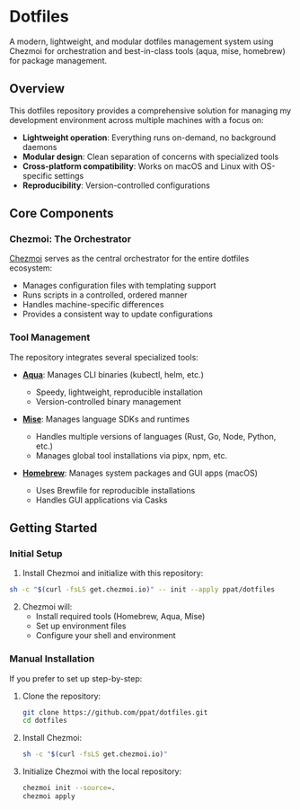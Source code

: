 # Dotfiles

A modern, lightweight, and modular dotfiles management system using Chezmoi for orchestration and best-in-class tools (aqua, mise, homebrew) for package management.

## Overview

This dotfiles repository provides a comprehensive solution for managing my development environment across multiple machines with a focus on:

- **Lightweight operation**: Everything runs on-demand, no background daemons
- **Modular design**: Clean separation of concerns with specialized tools
- **Cross-platform compatibility**: Works on macOS and Linux with OS-specific settings
- **Reproducibility**: Version-controlled configurations

## Core Components

### Chezmoi: The Orchestrator

[Chezmoi](https://www.chezmoi.io/) serves as the central orchestrator for the entire dotfiles ecosystem:

- Manages configuration files with templating support
- Runs scripts in a controlled, ordered manner
- Handles machine-specific differences
- Provides a consistent way to update configurations

### Tool Management

The repository integrates several specialized tools:

- **[Aqua](https://aquaproj.github.io/)**: Manages CLI binaries (kubectl, helm, etc.)
  - Speedy, lightweight, reproducible installation
  - Version-controlled binary management

- **[Mise](https://mise.jdx.dev/)**: Manages language SDKs and runtimes
  - Handles multiple versions of languages (Rust, Go, Node, Python, etc.)
  - Manages global tool installations via pipx, npm, etc.

- **[Homebrew](https://brew.sh/)**: Manages system packages and GUI apps (macOS)
  - Uses Brewfile for reproducible installations
  - Handles GUI applications via Casks

## Getting Started

### Initial Setup

1. Install Chezmoi and initialize with this repository:

```bash
sh -c "$(curl -fsLS get.chezmoi.io)" -- init --apply ppat/dotfiles
```

2. Chezmoi will:
   - Install required tools (Homebrew, Aqua, Mise)
   - Set up environment files
   - Configure your shell and environment

### Manual Installation

If you prefer to set up step-by-step:

1. Clone the repository:

   ```bash
   git clone https://github.com/ppat/dotfiles.git
   cd dotfiles
   ```

2. Install Chezmoi:

   ```bash
   sh -c "$(curl -fsLS get.chezmoi.io)"
   ```

3. Initialize Chezmoi with the local repository:

   ```bash
   chezmoi init --source=.
   chezmoi apply
   ```

